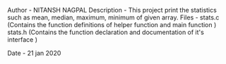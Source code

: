 Author - NITANSH NAGPAL
Description - This project print the statistics such as mean, median, maximum, minimum of given array.
Files - stats.c (Contains the function definitions of helper function and main function )
        stats.h (Contains the function declaration and documentation of it's interface )

Date - 21 jan 2020
